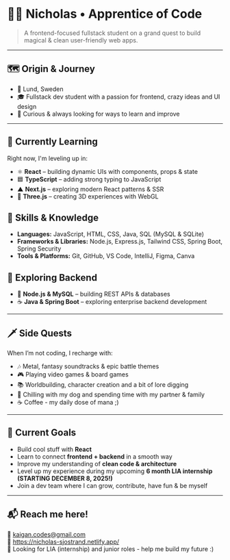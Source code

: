 # 🧙‍♂️ Nicholas • Apprentice of Code

> A frontend-focused fullstack student on a grand quest to build magical & clean user-friendly web apps.

---

## 🗺️ Origin & Journey  
- 📍 Lund, Sweden  
- 🎓 Fullstack dev student with a passion for frontend, crazy ideas and UI design 
- 👀 Curious & always looking for ways to learn and improve

---

## 🧠 Currently Learning  
Right now, I'm leveling up in:

- ⚛️ **React** – building dynamic UIs with components, props & state  
- 🟦 **TypeScript** – adding strong typing to JavaScript  
- ▲ **Next.js** – exploring modern React patterns & SSR  
- 🌌 **Three.js** – creating 3D experiences with WebGL

## 🏰 Skills & Knowledge
- **Languages:** JavaScript, HTML, CSS, Java, SQL (MySQL & SQLite)
- **Frameworks & Libraries:** Node.js, Express.js, Tailwind CSS, Spring Boot, Spring Security
- **Tools & Platforms:** Git, GitHub, VS Code, IntelliJ, Figma, Canva

## 🚀 Exploring Backend
- 🧱 **Node.js & MySQL** – building REST APIs & databases  
- ☕ **Java & Spring Boot** – exploring enterprise backend development

---

## 🗡️ Side Quests
When I’m not coding, I recharge with:

- 🎶 Metal, fantasy soundtracks & epic battle themes  
- 🎮 Playing video games & board games
- 📚 Worldbuilding, character creation and a bit of lore digging  
- 🐾 Chilling with my dog and spending time with my partner & family
- ☕ Coffee - my daily dose of mana ;)

---

## 🎯 Current Goals  
- Build cool stuff with **React**  
- Learn to connect **frontend + backend** in a smooth way
- Improve my understanding of **clean code & architecture**  
- Level up my experience during my upcoming **6 month LIA internship (STARTING DECEMBER 8, 2025!)**  
- Join a dev team where I can grow, contribute, have fun & be myself

---

## 📬 Reach me here!
📧 [kaigan.codes@gmail.com](mailto:kaigan.codes@gmail.com)  
📔 https://nicholas-sjostrand.netlify.app/  
🔗 Looking for LIA (internship) and junior roles - help me build my future :)
